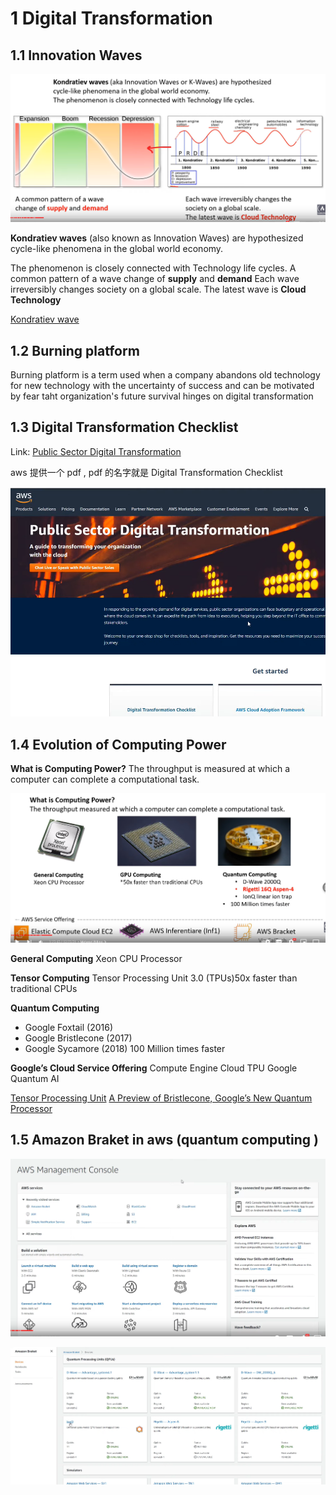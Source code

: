 
# 1 Digital Transformation

## 1.1 Innovation Waves

![](image/Pasted%20image%2020230319203709.png)

**Kondratiev waves** (also known as Innovation Waves) are hypothesized cycle-like phenomena in the global world economy. ​

The phenomenon is closely connected with Technology life cycles.​
A common pattern of a wave change of **supply** and **demand​**
Each wave irreversibly changes society on a global scale.​
The latest wave is **Cloud Technology​**

[Kondratiev wave](https://en.wikipedia.org/wiki/Kondratiev_wave)

## 1.2 Burning platform 
Burning platform  is a term used when a company abandons old technology for new technology with the uncertainty of success and can be motivated by fear taht organization's future survival hinges on digital transformation 

## 1.3 Digital Transformation Checklist
Link: [Public Sector Digital Transformation](https://aws.amazon.com/government-education/digital-transformation/?public-sector-resources-dt.sort-by=item.additionalFields.sortDate&public-sector-resources-dt.sort-order=desc)

aws 提供一个 pdf , pdf 的名字就是 Digital Transformation Checklist

![](image/Pasted%20image%2020230319204420.png)


## 1.4 Evolution of Computing Power


**What is Computing Power?​**
The throughput is measured at which a computer can complete a computational task.​

![](image/Pasted%20image%2020230319205930.png)

**General Computing​**
Xeon CPU Processor​

**Tensor Computing​**
Tensor Processing Unit 3.0 (TPUs)​
50x faster than traditional CPUs​

**Quantum Computing​**
-   Google Foxtail (2016)​
-   Google Bristlecone (2017)​
-   Google Sycamore (2018)​
100 Million times faster​

**Google’s Cloud Service Offering​**
Compute Engine​
Cloud TPU​
Google Quantum AI​

[Tensor Processing Unit](https://en.wikipedia.org/wiki/Tensor_Processing_Unit)
[A Preview of Bristlecone, Google’s New Quantum Processor](https://ai.googleblog.com/2018/03/a-preview-of-bristlecone-googles-new.html)


## 1.5 Amazon Braket in aws  (quantum computing )

![](image/Pasted%20image%2020230319210057.png)

![](image/Pasted%20image%2020230319210530.png)


